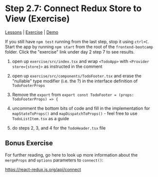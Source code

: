 # Step 2.7: Connect Redux Store to View (Exercise)

[Lessons](../) | [Exercise](./exercise/) | [Demo](./demo/)

If you still have `npm test` running from the last step, stop it using `ctrl+C`. Start the app by running `npm start` from the root of the `frontend-bootcamp` folder. Click the "exercise" link under day 2 step 7 to see results.

1. open up `exercise/src/index.tsx` and wrap `<TodoApp>` with `<Provider store={store}>` as instructed in the comment

2. open up `exercise/src/components/TodoFooter.tsx` and erase the "nullable" type modifier (i.e. the ?) in the interface definition of `TodoFooterProps`

3. Remove the `export` from `export const TodoFooter = (props: TodoFooterProps) => {`

4. uncomment the bottom bits of code and fill in the implementation for `mapStateToProps()` and `mapDispatchToProps()` - feel free to use `TodoListItem.tsx` as a guide

5. do steps 2, 3, and 4 for the `TodoHeader.tsx` file

## Bonus Exercise

For further reading, go here to look up more information about the `mergeProps` and `options` parameters to `connect()`:

https://react-redux.js.org/api/connect
